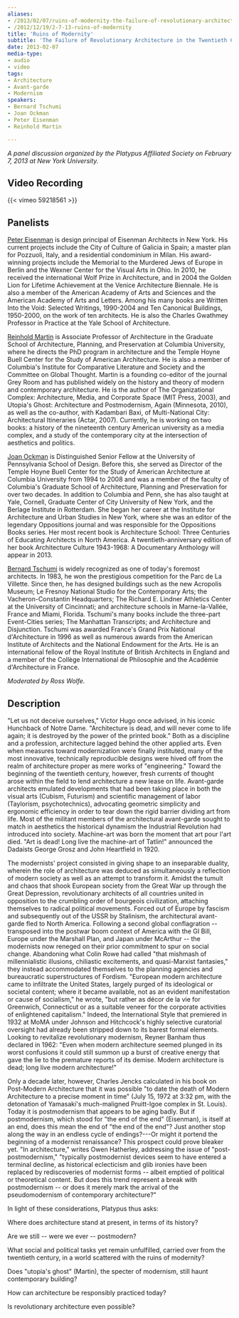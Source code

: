 ```yaml
---
aliases:
- /2013/02/07/ruins-of-modernity-the-failure-of-revolutionary-architecture-in-the-twentieth-century
- /2012/12/19/2-7-13-ruins-of-modernity
title: 'Ruins of Modernity'
subtitle: 'The Failure of Revolutionary Architecture in the Twentieth Century'
date: 2013-02-07
media-type:
- audio
- video
tags:
- Architecture
- Avant-garde
- Modernism
speakers:
- Bernard Tschumi
- Joan Ockman
- Peter Eisenman
- Reinhold Martin

---
```

_A panel discussion organized by the Platypus Affiliated Society on February 7, 2013 at New York University._

## Video Recording

{{< vimeo 59218561 >}}

## Panelists

[Peter Eisenman](/speakers/peter-eisenman/) is design principal of Eisenman Architects in New York. His current projects include the City of Culture of Galicia in Spain; a master plan for Pozzuoli, Italy, and a residential condominium in Milan. His award-winning projects include the Memorial to the Murdered Jews of Europe in Berlin and the Wexner Center for the Visual Arts in Ohio. In 2010, he received the international Wolf Prize in Architecture, and in 2004 the Golden Lion for Lifetime Achievement at the Venice Architecture Biennale. He is also a member of the American Academy of Arts and Sciences and the American Academy of Arts and Letters. Among his many books are Written Into the Void: Selected Writings, 1990-2004 and Ten Canonical Buildings, 1950-2000, on the work of ten architects. He is also the Charles Gwathmey Professor in Practice at the Yale School of Architecture.

[Reinhold Martin](/speakers/reinhold-martin/) is Associate Professor of Architecture in the Graduate School of Architecture, Planning, and Preservation at Columbia University, where he directs the PhD program in architecture and the Temple Hoyne Buell Center for the Study of American Architecture. He is also a member of Columbia's Institute for Comparative Literature and Society and the Committee on Global Thought. Martin is a founding co-editor of the journal Grey Room and has published widely on the history and theory of modern and contemporary architecture. He is the author of The Organizational Complex: Architecture, Media, and Corporate Space (MIT Press, 2003), and Utopia's Ghost: Architecture and Postmodernism, Again (Minnesota, 2010), as well as the co-author, with Kadambari Baxi, of Multi-National City: Architectural Itineraries (Actar, 2007). Currently, he is working on two books: a history of the nineteenth century American university as a media complex, and a study of the contemporary city at the intersection of aesthetics and politics.

[Joan Ockman](/speakers/joan-ockman/) is Distinguished Senior Fellow at the University of Pennsylvania School of Design. Before this, she served as Director of the Temple Hoyne Buell Center for the Study of American Architecture at Columbia University from 1994 to 2008 and was a member of the faculty of Columbia's Graduate School of Architecture, Planning and Preservation for over two decades. In addition to Columbia and Penn, she has also taught at Yale, Cornell, Graduate Center of City University of New York, and the Berlage Institute in Rotterdam. She began her career at the Institute for Architecture and Urban Studies in New York, where she was an editor of the legendary Oppositions journal and was responsible for the Oppositions Books series. Her most recent book is Architecture School: Three Centuries of Educating Architects in North America. A twentieth-anniversary edition of her book Architecture Culture 1943-1968: A Documentary Anthology will appear in 2013.

[Bernard Tschumi](/speakers/bernard-tschumi/) is widely recognized as one of today's foremost architects. In 1983, he won the prestigious competition for the Parc de La Villette. Since then, he has designed buildings such as the new Acropolis Museum; Le Fresnoy National Studio for the Contemporary Arts; the Vacheron-Constantin Headquarters; The Richard E. Lindner Athletics Center at the University of Cincinnati; and architecture schools in Marne-la-Vallée, France and Miami, Florida. Tschumi's many books include the three-part Event-Cities series; The Manhattan Transcripts; and Architecture and Disjunction. Tschumi was awarded France's Grand Prix National d'Architecture in 1996 as well as numerous awards from the American Institute of Architects and the National Endowment for the Arts. He is an international fellow of the Royal Institute of British Architects in England and a member of the Collège International de Philosophie and the Académie d'Architecture in France.

_Moderated by Ross Wolfe._

## Description

"Let us not deceive ourselves," Victor Hugo once advised, in his iconic Hunchback of Notre Dame. "Architecture is dead, and will never come to life again; it is destroyed by the power of the printed book." Both as a discipline and a profession, architecture lagged behind the other applied arts. Even when measures toward modernization were finally instituted, many of the most innovative, technically reproducible designs were hived off from the realm of architecture proper as mere works of "engineering." Toward the beginning of the twentieth century, however, fresh currents of thought arose within the field to lend architecture a new lease on life. Avant-garde architects emulated developments that had been taking place in both the visual arts (Cubism, Futurism) and scientific management of labor (Taylorism, psychotechnics), advocating geometric simplicity and ergonomic efficiency in order to tear down the rigid barrier dividing art from life. Most of the militant members of the architectural avant-garde sought to match in aesthetics the historical dynamism the Industrial Revolution had introduced into society. Machine-art was born the moment that art pour l'art died. "Art is dead! Long live the machine-art of Tatlin!" announced the Dadaists George Grosz and John Heartfield in 1920.

The modernists' project consisted in giving shape to an inseparable duality, wherein the role of architecture was deduced as simultaneously a reflection of modern society as well as an attempt to transform it. Amidst the tumult and chaos that shook European society from the Great War up through the Great Depression, revolutionary architects of all countries united in opposition to the crumbling order of bourgeois civilization, attaching themselves to radical political movements. Forced out of Europe by fascism and subsequently out of the USSR by Stalinism, the architectural avant-garde fled to North America. Following a second global conflagration -- transposed into the postwar boom context of America with the GI Bill, Europe under the Marshall Plan, and Japan under McArthur -- the modernists now reneged on their prior commitment to spur on social change. Abandoning what Colin Rowe had called "that mishmash of millennialistic illusions, chiliastic excitements, and quasi-Marxist fantasies," they instead accommodated themselves to the planning agencies and bureaucratic superstructures of Fordism. "European modern architecture came to infiltrate the United States, largely purged of its ideological or societal content; where it became available, not as an evident manifestation or cause of socialism," he wrote, "but rather as décor de la vie for Greenwich, Connecticut or as a suitable veneer for the corporate activities of enlightened capitalism." Indeed, the International Style that premiered in 1932 at MoMA under Johnson and Hitchcock's highly selective curatorial oversight had already been stripped down to its barest formal elements. Looking to revitalize revolutionary modernism, Reyner Banham thus declared in 1962: "Even when modern architecture seemed plunged in its worst confusions it could still summon up a burst of creative energy that gave the lie to the premature reports of its demise. Modern architecture is dead; long live modern architecture!"

Only a decade later, however, Charles Jencks calculated in his book on Post-Modern Architecture that it was possible "to date the death of Modern Architecture to a precise moment in time" (July 15, 1972 at 3:32 pm, with the detonation of Yamasaki's much-maligned Pruitt-Igoe complex in St. Louis). Today it is postmodernism that appears to be aging badly. But if postmodernism, which stood for "the end of the end" (Eisenman), is itself at an end, does this mean the end of "the end of the end"? Just another stop along the way in an endless cycle of endings?---Or might it portend the beginning of a modernist renaissance? This prospect could prove bleaker yet. "In architecture," writes Owen Hatherley, addressing the issue of "post-postmodernism," "typically postmodernist devices seem to have entered a terminal decline, as historical eclecticism and glib ironies have been replaced by rediscoveries of modernist forms -- albeit emptied of political or theoretical content. But does this trend represent a break with postmodernism -- or does it merely mark the arrival of the pseudomodernism of contemporary architecture?"

In light of these considerations, Platypus thus asks:

Where does architecture stand at present, in terms of its history?

Are we still -- were we ever -- postmodern?

What social and political tasks yet remain unfulfilled, carried over from the twentieth century, in a world scattered with the ruins of modernity?

Does "utopia's ghost" (Martin), the specter of modernism, still haunt contemporary building?

How can architecture be responsibly practiced today?

Is revolutionary architecture even possible?

